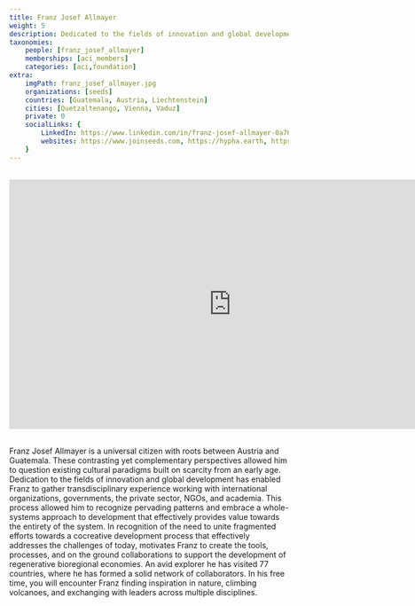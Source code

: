 ```yaml
---
title: Franz Josef Allmayer
weight: 5
description: Dedicated to the fields of innovation and global development.
taxonomies:
    people: [franz_josef_allmayer]
    memberships: [aci_members]
    categories: [aci,foundation]
extra:
    imgPath: franz_josef_allmayer.jpg
    organizations: [seeds]
    countries: [Guatemala, Austria, Liechtenstein]
    cities: [Quetzaltenango, Vienna, Vaduz]
    private: 0
    socialLinks: {
        LinkedIn: https://www.linkedin.com/in/franz-josef-allmayer-0a76661b/,
        websites: https://www.joinseeds.com, https://hypha.earth, https://www.integrity.earth,
    }
---
```


<BR>
<div class="aspect-w-16 aspect-h-9">
<iframe src="https://player.vimeo.com/video/412278024" width="800" height="450" frameborder="0" allow="autoplay; fullscreen" allowfullscreen></iframe>
</div>
<BR>

Franz Josef Allmayer is a universal citizen with roots between Austria and Guatemala. These contrasting yet complementary perspectives allowed him to question existing cultural paradigms built on scarcity from an early age. Dedication to the fields of innovation and global development has enabled Franz to gather transdisciplinary experience working with international organizations, governments, the private sector, NGOs, and academia. This process allowed him to recognize pervading patterns and embrace a whole-systems approach to development that effectively provides value towards the entirety of the system. In recognition of the need to unite fragmented efforts towards a cocreative development process that effectively addresses the challenges of today, motivates Franz to create the tools, processes, and on the ground collaborations to support the development of regenerative bioregional economies. An avid explorer he has visited 77 countries, where he has formed a solid network of collaborators. In his free time, you will encounter Franz finding inspiration in nature, climbing volcanoes, and exchanging with leaders across multiple disciplines.
